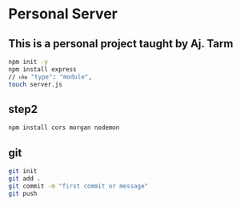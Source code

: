 # Personal Server

## This is a personal project taught by Aj. Tarm

```bash
npm init -y
npm install express
// เติม "type": "module",
touch server.js
```

## step2

```bash
npm install cors morgan nodemon
```

## git

```bash
git init
git add .
git commit -m "first commit or message"
git push
```
